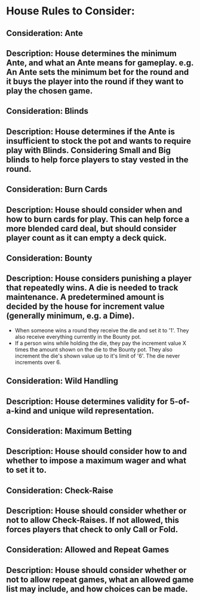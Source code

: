 
# House Rules to Consider:
## Consideration: Ante
## Description: House determines the minimum Ante, and what an Ante means for gameplay. e.g. An Ante sets the minimum bet for the round and it buys the player into the round if they want to play the chosen game.

## Consideration: Blinds
## Description: House determines if the Ante is insufficient to stock the pot and wants to require play with Blinds. Considering Small and Big blinds to help force players to stay vested in the round.

## Consideration: Burn Cards
## Description: House should consider when and how to burn cards for play. This can help force a more blended card deal, but should consider player count as it can empty a deck quick.

## Consideration: Bounty
## Description: House considers punishing a player that repeatedly wins. A die is needed to track maintenance. A predetermined amount is decided by the house for increment value (generally minimum, e.g. a Dime). 
   * When someone wins a round they receive the die and set it to '1'. They also receive everything currently in the Bounty pot. 
   * If a person wins while holding the die, they pay the increment value X times the amount shown on the die to the Bounty pot. They also increment the die's shown value up to it's limit of '6'. The die never increments over 6.

## Consideration: Wild Handling
## Description: House determines validity for 5-of-a-kind and unique wild representation.

## Consideration: Maximum Betting
## Description: House should consider how to and whether to impose a maximum wager and what to set it to.

## Consideration: Check-Raise
## Description: House should consider whether or not to allow Check-Raises. If not allowed, this forces players that check to only Call or Fold.

## Consideration: Allowed and Repeat Games
## Description: House should consider whether or not to allow repeat games, what an allowed game list may include, and how choices can be made.

